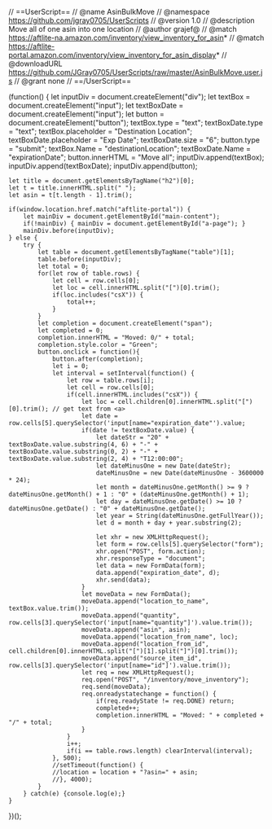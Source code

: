 // ==UserScript==
// @name         AsinBulkMove
// @namespace    https://github.com/jgray0705/UserScripts
// @version      1.0
// @description  Move all of one asin into one location
// @author       grajef@
// @match        https://aftlite-na.amazon.com/inventory/view_inventory_for_asin*
// @match        https://aftlite-portal.amazon.com/inventory/view_inventory_for_asin_display*
// @downloadURL  https://github.com/JGray0705/UserScripts/raw/master/AsinBulkMove.user.js
// @grant        none
// ==/UserScript==

(function() {
    let inputDiv = document.createElement("div");
    let textBox = document.createElement("input");
    let textBoxDate = document.createElement("input");
    let button = document.createElement("button");
    textBox.type = "text";
    textBoxDate.type = "text";
    textBox.placeholder = "Destination Location";
    textBoxDate.placeholder = "Exp Date";
    textBoxDate.size = "6";
    button.type = "submit";
    textBox.Name = "destinationLocation";
    textBoxDate.Name = "expirationDate";
    button.innerHTML = "Move all";
    inputDiv.append(textBox);
    inputDiv.append(textBoxDate);
    inputDiv.append(button);

    let title = document.getElementsByTagName("h2")[0];
    let t = title.innerHTML.split(" ");
    let asin = t[t.length - 1].trim();

    if(window.location.href.match("aftlite-portal")) {
        let mainDiv = document.getElementById("main-content");
        if(!mainDiv) { mainDiv = document.getElementById("a-page"); }
        mainDiv.before(inputDiv);
    } else {
        try {
            let table = document.getElementsByTagName("table")[1];
            table.before(inputDiv);
            let total = 0;
            for(let row of table.rows) {
                let cell = row.cells[0];
                let loc = cell.innerHTML.split("[")[0].trim();
                if(loc.includes("csX")) {
                    total++;
                }
            }
            let completion = document.createElement("span");
            let completed = 0;
            completion.innerHTML = "Moved: 0/" + total;
            completion.style.color = "Green";
            button.onclick = function(){
                button.after(completion);
                let i = 0;
                let interval = setInterval(function() {
                    let row = table.rows[i];
                    let cell = row.cells[0];
                    if(cell.innerHTML.includes("csX")) {
                        let loc = cell.children[0].innerHTML.split("[")[0].trim(); // get text from <a>
                        let date = row.cells[5].querySelector('input[name="expiration_date"').value;
                        if(date != textBoxDate.value) {
                            let dateStr = "20" + textBoxDate.value.substring(4, 6) + "-" + textBoxDate.value.substring(0, 2) + "-" + textBoxDate.value.substring(2, 4) + "T12:00:00";
                            let dateMinusOne = new Date(dateStr);
                            dateMinusOne = new Date(dateMinusOne - 3600000 * 24);
                            let month = dateMinusOne.getMonth() >= 9 ? dateMinusOne.getMonth() + 1 : "0" + (dateMinusOne.getMonth() + 1);
                            let day = dateMinusOne.getDate() >= 10 ? dateMinusOne.getDate() : "0" + dateMinusOne.getDate();
                            let year = String(dateMinusOne.getFullYear());
                            let d = month + day + year.substring(2);

                            let xhr = new XMLHttpRequest();
                            let form = row.cells[5].querySelector("form");
                            xhr.open("POST", form.action);
                            xhr.responseType = "document";
                            let data = new FormData(form);
                            data.append("expiration_date", d);
                            xhr.send(data);
                        }
                        let moveData = new FormData();
                        moveData.append("location_to_name", textBox.value.trim());
                        moveData.append("quantity", row.cells[3].querySelector('input[name="quantity"]').value.trim());
                        moveData.append("asin", asin);
                        moveData.append("location_from_name", loc);
                        moveData.append("location_from_id", cell.children[0].innerHTML.split("[")[1].split("]")[0].trim());
                        moveData.append("source_item_id", row.cells[3].querySelector('input[name="id"]').value.trim());
                        let req = new XMLHttpRequest();
                        req.open("POST", "/inventory/move_inventory");
                        req.send(moveData);
                        req.onreadystatechange = function() {
                            if(req.readyState != req.DONE) return;
                            completed++;
                            completion.innerHTML = "Moved: " + completed + "/" + total;
                        }
                    }
                    i++;
                    if(i == table.rows.length) clearInterval(interval);
                }, 500);
                //setTimeout(function() {
                //location = location + "?asin=" + asin;
                //}, 4000);
            }
        } catch(e) {console.log(e);}
    }
})();
